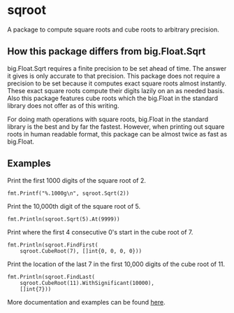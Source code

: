 sqroot
======

A package to compute square roots and cube roots to arbitrary precision.

## How this package differs from big.Float.Sqrt

big.Float.Sqrt requires a finite precision to be set ahead of time. The answer it gives is only accurate to that precision. This package does not require a precision to be set because it computes exact square roots almost instantly. These exact square roots compute their digits lazily on an as needed basis. Also this package features cube roots which the big.Float in the standard library does not offer as of this writing.

For doing math operations with square roots, big.Float in the standard library is the best and by far the fastest. However, when printing out square roots in human readable format, this package can be almost twice as fast as big.Float.

## Examples

Print the first 1000 digits of the square root of 2.

```golang
fmt.Printf("%.1000g\n", sqroot.Sqrt(2))
```

Print the 10,000th digit of the square root of 5.

```golang
fmt.Println(sqroot.Sqrt(5).At(9999))
```

Print where the first 4 consecutive 0's start in the cube root of 7.

```golang
fmt.Println(sqroot.FindFirst(
    sqroot.CubeRoot(7), []int{0, 0, 0, 0}))
```

Print the location of the last 7 in the first 10,000 digits of the cube root of 11.

```golang
fmt.Println(sqroot.FindLast(
    sqroot.CubeRoot(11).WithSignificant(10000),
    []int{7}))
```

More documentation and examples can be found [here](https://pkg.go.dev/github.com/keep94/sqroot/v2).
